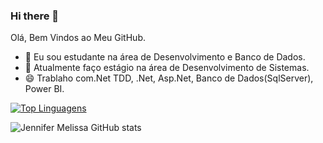### Hi there 👋
Olá, Bem Vindos ao Meu GitHub.

- 🔭 Eu sou estudante na área de Desenvolvimento e Banco de Dados.
- 🌱 Atualmente faço estágio na área de Desenvolvimento de Sistemas.
- 😄 Trablaho com.Net TDD, .Net, Asp.Net, Banco de Dados(SqlServer), Power BI.


[![Top Linguagens](https://github-readme-stats.vercel.app/api/top-langs/?username=JenniferMelissa&layout=compact)](https://github.com/JenniferMelissa/github-readme-stats)

![Jennifer Melissa GitHub stats](https://github-readme-stats.vercel.app/api?username=JenniferMelissa&show_icons=true&theme=radical)

<!--
**JenniferMelissa/JenniferMelissa** is a ✨ _special_ ✨ repository because its `README.md` (this file) appears on your GitHub profile.

Here are some ideas to get you started:

- 🔭 I’m currently working on ...
- 🌱 I’m currently learning ...
- 👯 I’m looking to collaborate on ...
- 🤔 I’m looking for help with ...
- 💬 Ask me about ...
- 📫 How to reach me: ...
- 😄 Pronouns: ...
- ⚡ Fun fact: ...
-->
